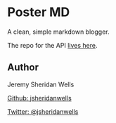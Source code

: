 # Poster MD

A clean, simple markdown blogger.

The repo for the API [lives here](https://github.com/jsheridanwells/PosterMD-api).


## Author
  Jeremy Sheridan Wells

  [Github: jsheridanwells](http://www.github.com/jsheridanwells)

  [Twitter: @jsheridanwells](http://twitter.com/jsheridanwells)

